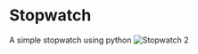 # Stopwatch
A simple stopwatch using python
![Stopwatch 2](https://github.com/RahulS349/Stopwatch/assets/102476751/75d7a8d0-5203-469e-a507-0f9410045f09)
